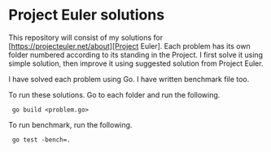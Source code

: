 # Project Euler solutions

This repository will consist of my solutions for
[https://projecteuler.net/about][Project Euler]. Each problem has its
own folder numbered according to its standing in the Project. I first solve it using simple solution, then improve it
using suggested solution from Project Euler.

I have solved each problem using Go. I have written benchmark file
too. 

To run these solutions. Go to each folder and run the following.

``` go build <problem.go>```

To run benchmark, run the following.

``` go test -bench=.```


